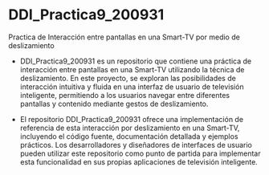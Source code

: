 # DDI_Practica9_200931
Practica de Interacción entre pantallas en una Smart-TV por medio de deslizamiento

 - DDI_Practica9_200931 es un repositorio que contiene una práctica de interacción entre pantallas en una Smart-TV utilizando la técnica de deslizamiento. En este proyecto, se exploran las posibilidades de interacción intuitiva y fluida en una interfaz de usuario de televisión inteligente, permitiendo a los usuarios navegar entre diferentes pantallas y contenido mediante gestos de deslizamiento.

 - El repositorio DDI_Practica9_200931 ofrece una implementación de referencia de esta interacción por deslizamiento en una Smart-TV, incluyendo el código fuente, documentación detallada y ejemplos prácticos. Los desarrolladores y diseñadores de interfaces de usuario pueden utilizar este repositorio como punto de partida para implementar esta funcionalidad en sus propias aplicaciones de televisión inteligente.
